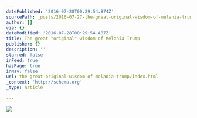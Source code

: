 ```yaml
---
datePublished: '2016-07-28T00:29:54.874Z'
sourcePath: _posts/2016-07-27-the-great-original-wisdom-of-melania-trump.md
author: []
via: {}
dateModified: '2016-07-28T00:29:54.407Z'
title: The great "original" wisdom of Melania Trump
publisher: {}
description: ''
starred: false
inFeed: true
hasPage: true
inNav: false
url: the-great-original-wisdom-of-melania-trump/index.html
_context: 'http://schema.org'
_type: Article

---
```

![](https://the-grid-user-content.s3-us-west-2.amazonaws.com/c0df2422-ac86-4347-aa86-515bd9caca63.jpg)